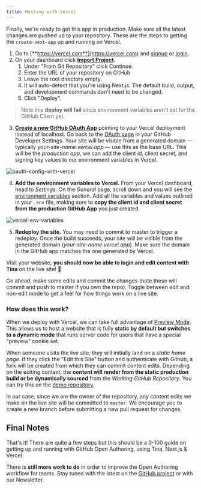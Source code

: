 ```yaml
---
title: Hosting with Vercel
---
```

Finally, we're ready to get this app in production. Make sure all the latest changes are pushed up to your repository. These are the steps to getting the `create-next-app` up and running on Vercel.

1. Go to [**https://vercel.com**](https://vercel.com) and [signup](https://vercel.com/signup) or [login](https://vercel.com/login?next=%2Fdashboard).
2. On your dashboard click [**Import Project**](https://vercel.com/import).
   1. Under "From Git Repository" click Continue.
   2. Enter the URL of your repository on GitHub
   3. Leave the root directory empty.
   4. It will auto-detect that you're using Next.js. The default build, output, and development commands don't need to be changed.
   5. Click "Deploy".

> Note this **deploy will fail** since environment variables aren't set for the GitHub Client yet.

3. [**Create a new GitHub OAuth App**](https://github.com/settings/applications/new) pointing to your Vercel deployment instead of localhost. Go back to the [OAuth page](https://github.com/settings/developers) in your GitHub Developer Settings. Your site will be visible from a generated domain — typically _your-site-name.vercel.app_ — use this as the base URL. This will be the _production app_, we can add the client id, client secret, and signing key values to our environment variables in Vercel.

![oauth-config-with-vercel](/img/github-open-auth-cna/oauth-with-vercel.png)

4. **Add the environment variables to Vercel.** From your Vercel dashboard, head to _Settings_. On the _General_ page, scroll down and you will see the [environment variables](https://vercel.com/docs/v2/build-step?query=environgment%2520variables#environment-variables) section. Add all the variables and values outlined in your `.env` file, making sure to **copy the client id and client secret from the production GitHub App** you just created.

![vercel-env-variables](/img/github-open-auth-cna/vercel-env-vars.png)

5. **Redeploy the site.** You may need to commit to master to trigger a redeploy. Once the build succeeds, your site will be visible from the generated domain (_your-site-name.vercel.app_). Make sure the domain in the GitHub app matches the one generated by Vercel.

Visit your website, **you should now be able to login and edit content with Tina** on the live site! 🎉

Go ahead, make some edits and commit the changes (note these will commit and push to master if you own the repo). Toggle between edit and non-edit mode to get a feel for how things work on a live site.

### How does this work?

When we deploy with Vercel, we can take full advantage of [Preview Mode](https://nextjs.org/docs/advanced-features/preview-mode). This allows us to host a website that is fully **static by default but switches to a dynamic mode** that runs server code for users that have a special "preview" cookie set.

When someone visits the live site, they will initially land on a _static home page_. If they click the "Edit this Site" button and authenticate with Github, a fork will be created from which they can commit content edits. Depending on the editing context, the **content will render from the static production build or be dynamically sourced** from the _Working GitHub Repository_. You can try this on the [demo repository](https://tina-open-auth.now.sh/).

In our case, since we are the owner of the repository, any content edits we make on the live site will be committed to `master`. We encourage you to create a new branch before submitting a new pull request for changes.

## Final Notes

That's it! There are quite a few steps but this should be a 0-100 guide on getting up and running with GitHub Open Authoring, using Tina, Next.js & Vercel.

There is **still more work to do** in order to improve the Open Authoring workflow for teams. Stay tuned with the latest on the [GitHub project](https://github.com/orgs/tinacms/projects/1) or with our Newsletter.